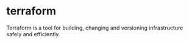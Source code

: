 # terraform
Terraform is a tool for building, changing and versioning infrastructure safely and efficiently.
